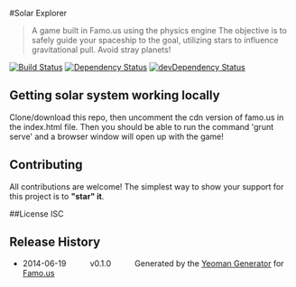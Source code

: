 #Solar Explorer
> A game built in Famo.us using the physics engine The objective is to safely guide your spaceship to the goal, utilizing stars to influence gravitational pull. Avoid stray planets!

[![Build Status](https://travis-ci.org/davis/solar-system.svg?branch=master)](https://travis-ci.org/davis/solar-system) [![Dependency Status](https://david-dm.org/davis/solar-system.svg)](https://david-dm.org/davis/solar-system) [![devDependency Status](https://david-dm.org/davis/solar-system/dev-status.svg)](https://david-dm.org/davis/solar-system#info=devDependencies)

## Getting solar system working locally
Clone/download this repo, then uncomment the cdn version of famo.us in the index.html file. Then you should be able to run the command 'grunt serve' and a browser window will open up with the game!

## Contributing
All contributions are welcome! The simplest way to show your support for this project is to **"star" it**.

##License
ISC

## Release History
 * 2014-06-19   v0.1.0   Generated by the [Yeoman Generator](https://github.com/famous/generator-famous) for [Famo.us](http://famo.us)
